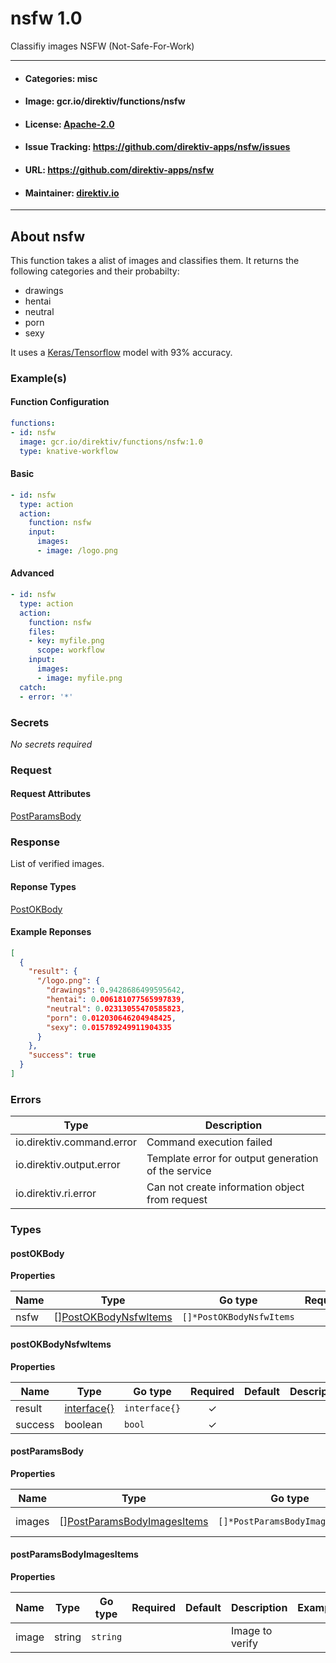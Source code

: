 
# nsfw 1.0

Classifiy images NSFW (Not-Safe-For-Work)

---
- #### Categories: misc
- #### Image: gcr.io/direktiv/functions/nsfw 
- #### License: [Apache-2.0](https://www.apache.org/licenses/LICENSE-2.0)
- #### Issue Tracking: https://github.com/direktiv-apps/nsfw/issues
- #### URL: https://github.com/direktiv-apps/nsfw
- #### Maintainer: [direktiv.io](https://www.direktiv.io) 
---

## About nsfw

This function takes a alist of images and classifies them. It returns the following categories and their probabilty:

- drawings
- hentai
- neutral
- porn
- sexy

It uses a [Keras/Tensorflow](https://github.com/GantMan/nsfw_model) model with 93% accuracy.

### Example(s)
  #### Function Configuration
```yaml
functions:
- id: nsfw
  image: gcr.io/direktiv/functions/nsfw:1.0
  type: knative-workflow
```
   #### Basic
```yaml
- id: nsfw
  type: action
  action:
    function: nsfw
    input: 
      images:
      - image: /logo.png
```
   #### Advanced
```yaml
- id: nsfw
  type: action
  action:
    function: nsfw
    files:
    - key: myfile.png
      scope: workflow
    input: 
      images:
      - image: myfile.png
  catch:
  - error: '*'
```

   ### Secrets


*No secrets required*







### Request



#### Request Attributes
[PostParamsBody](#post-params-body)

### Response
  List of verified images.
#### Reponse Types
    
  

[PostOKBody](#post-o-k-body)
#### Example Reponses
    
```json
[
  {
    "result": {
      "/logo.png": {
        "drawings": 0.9428686499595642,
        "hentai": 0.006181077565997839,
        "neutral": 0.02313055470585823,
        "porn": 0.012030646204948425,
        "sexy": 0.015789249911904335
      }
    },
    "success": true
  }
]
```

### Errors
| Type | Description
|------|---------|
| io.direktiv.command.error | Command execution failed |
| io.direktiv.output.error | Template error for output generation of the service |
| io.direktiv.ri.error | Can not create information object from request |


### Types
#### <span id="post-o-k-body"></span> postOKBody

  



**Properties**

| Name | Type | Go type | Required | Default | Description | Example |
|------|------|---------|:--------:| ------- |-------------|---------|
| nsfw | [][PostOKBodyNsfwItems](#post-o-k-body-nsfw-items)| `[]*PostOKBodyNsfwItems` |  | |  |  |


#### <span id="post-o-k-body-nsfw-items"></span> postOKBodyNsfwItems

  



**Properties**

| Name | Type | Go type | Required | Default | Description | Example |
|------|------|---------|:--------:| ------- |-------------|---------|
| result | [interface{}](#interface)| `interface{}` | ✓ | |  |  |
| success | boolean| `bool` | ✓ | |  |  |


#### <span id="post-params-body"></span> postParamsBody

  



**Properties**

| Name | Type | Go type | Required | Default | Description | Example |
|------|------|---------|:--------:| ------- |-------------|---------|
| images | [][PostParamsBodyImagesItems](#post-params-body-images-items)| `[]*PostParamsBodyImagesItems` |  | `[{"image":"test.png"}]`| Array of images. |  |


#### <span id="post-params-body-images-items"></span> postParamsBodyImagesItems

  



**Properties**

| Name | Type | Go type | Required | Default | Description | Example |
|------|------|---------|:--------:| ------- |-------------|---------|
| image | string| `string` |  | | Image to verify |  |

 

